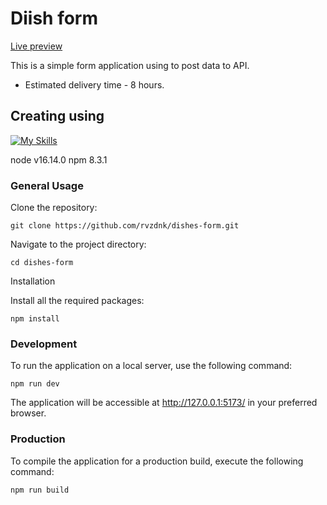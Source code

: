 # Diish form

[Live preview](dishes-form.vercell.app)

This is a simple form application using to post data to API. 

* Estimated delivery time - 8 hours.

## Creating using
[![My Skills](https://skillicons.dev/icons?i=react,ts,mui,vite,&theme=light)](https://skillicons.dev)

node v16.14.0
npm 8.3.1

### General Usage

Clone the repository:

```
git clone https://github.com/rvzdnk/dishes-form.git
```

Navigate to the project directory:

```
cd dishes-form
```

Installation

Install all the required packages:

```
npm install
```

### Development

To run the application on a local server, use the following command:

```
npm run dev
```

The application will be accessible at http://127.0.0.1:5173/ in your preferred browser.

### Production

To compile the application for a production build, execute the following command:

```
npm run build
```



